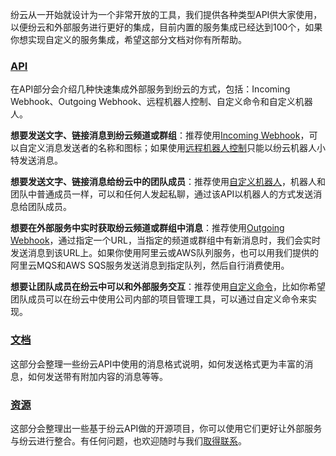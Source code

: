 纷云从一开始就设计为一个非常开放的工具，我们提供各种类型API供大家使用，以便纷云和外部服务进行更好的集成，目前内置的服务集成已经达到100个，如果你想实现自定义的服务集成，希望这部分文档对你有所帮助。

### [API](api.md)
在API部分会介绍几种快速集成外部服务到纷云的方式，包括：Incoming Webhook、Outgoing Webhook、远程机器人控制、自定义命令和自定义机器人。

**想要发送文字、链接消息到纷云频道或群组**：推荐使用[Incoming Webhook](api/incoming.md)，可以自定义消息发送者的名称和图标；如果使用[远程机器人控制](api/remote.md)只能以纷云机器人小特发送消息。

**想要发送文字、链接消息给纷云中的团队成员**：推荐使用[自定义机器人](api/custombot.md)，机器人和团队中普通成员一样，可以和任何人发起私聊，通过该API以机器人的方式发送消息给团队成员。

**想要在外部服务中实时获取纷云频道或群组中消息**：推荐使用[Outgoing Webhook](api/outgoing.md)，通过指定一个URL，当指定的频道或群组中有新消息时，我们会实时发送消息到该URL上。如果你使用阿里云或AWS队列服务，也可以用我们提供的阿里云MQS和AWS SQS服务发送消息到指定队列，然后自行消费使用。

**想要让团队成员在纷云中可以和外部服务交互**：推荐使用[自定义命令](api/command.md)，比如你希望团队成员可以在纷云中使用公司内部的项目管理工具，可以通过自定义命令来实现。

### [文档](doc.md)

这部分会整理一些纷云API中使用的消息格式说明，如何发送格式更为丰富的消息，如何发送带有附加内容的消息等等。

### [资源](resource.md)

这部分会整理出一些基于纷云API做的开源项目，你可以使用它们更好让外部服务与纷云进行整合。有任何问题，也欢迎随时与我们[取得联系](resource/support.md)。